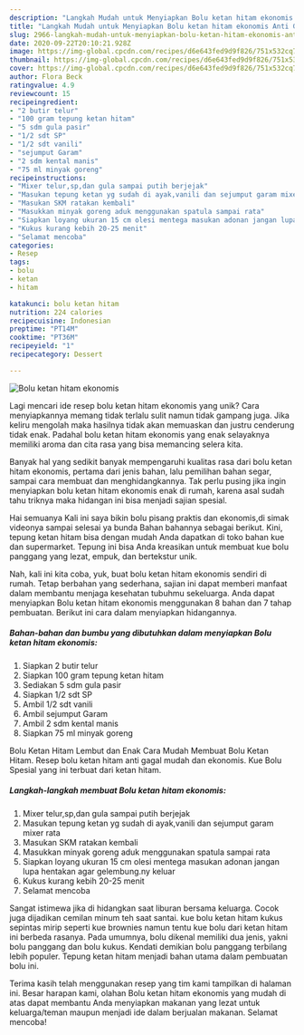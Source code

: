 ```yaml
---
description: "Langkah Mudah untuk Menyiapkan Bolu ketan hitam ekonomis Anti Gagal"
title: "Langkah Mudah untuk Menyiapkan Bolu ketan hitam ekonomis Anti Gagal"
slug: 2966-langkah-mudah-untuk-menyiapkan-bolu-ketan-hitam-ekonomis-anti-gagal
date: 2020-09-22T20:10:21.928Z
image: https://img-global.cpcdn.com/recipes/d6e643fed9d9f826/751x532cq70/bolu-ketan-hitam-ekonomis-foto-resep-utama.jpg
thumbnail: https://img-global.cpcdn.com/recipes/d6e643fed9d9f826/751x532cq70/bolu-ketan-hitam-ekonomis-foto-resep-utama.jpg
cover: https://img-global.cpcdn.com/recipes/d6e643fed9d9f826/751x532cq70/bolu-ketan-hitam-ekonomis-foto-resep-utama.jpg
author: Flora Beck
ratingvalue: 4.9
reviewcount: 15
recipeingredient:
- "2 butir telur"
- "100 gram tepung ketan hitam"
- "5 sdm gula pasir"
- "1/2 sdt SP"
- "1/2 sdt vanili"
- "sejumput Garam"
- "2 sdm kental manis"
- "75 ml minyak goreng"
recipeinstructions:
- "Mixer telur,sp,dan gula sampai putih berjejak"
- "Masukan tepung ketan yg sudah di ayak,vanili dan sejumput garam mixer rata"
- "Masukan SKM ratakan kembali"
- "Masukkan minyak goreng aduk menggunakan spatula sampai rata"
- "Siapkan loyang ukuran 15 cm olesi mentega masukan adonan jangan lupa hentakan agar gelembung.ny keluar"
- "Kukus kurang kebih 20-25 menit"
- "Selamat mencoba"
categories:
- Resep
tags:
- bolu
- ketan
- hitam

katakunci: bolu ketan hitam 
nutrition: 224 calories
recipecuisine: Indonesian
preptime: "PT14M"
cooktime: "PT36M"
recipeyield: "1"
recipecategory: Dessert

---
```



![Bolu ketan hitam ekonomis](https://img-global.cpcdn.com/recipes/d6e643fed9d9f826/751x532cq70/bolu-ketan-hitam-ekonomis-foto-resep-utama.jpg)

Lagi mencari ide resep bolu ketan hitam ekonomis yang unik? Cara menyiapkannya memang tidak terlalu sulit namun tidak gampang juga. Jika keliru mengolah maka hasilnya tidak akan memuaskan dan justru cenderung tidak enak. Padahal bolu ketan hitam ekonomis yang enak selayaknya memiliki aroma dan cita rasa yang bisa memancing selera kita.

Banyak hal yang sedikit banyak mempengaruhi kualitas rasa dari bolu ketan hitam ekonomis, pertama dari jenis bahan, lalu pemilihan bahan segar, sampai cara membuat dan menghidangkannya. Tak perlu pusing jika ingin menyiapkan bolu ketan hitam ekonomis enak di rumah, karena asal sudah tahu triknya maka hidangan ini bisa menjadi sajian spesial.

Hai semuanya Kali ini saya bikin bolu pisang praktis dan ekonomis,di simak videonya sampai selesai ya bunda Bahan bahannya sebagai berikut. Kini, tepung ketan hitam bisa dengan mudah Anda dapatkan di toko bahan kue dan supermarket. Tepung ini bisa Anda kreasikan untuk membuat kue bolu panggang yang lezat, empuk, dan bertekstur unik.


Nah, kali ini kita coba, yuk, buat bolu ketan hitam ekonomis sendiri di rumah. Tetap berbahan yang sederhana, sajian ini dapat memberi manfaat dalam membantu menjaga kesehatan tubuhmu sekeluarga. Anda dapat menyiapkan Bolu ketan hitam ekonomis menggunakan 8 bahan dan 7 tahap pembuatan. Berikut ini cara dalam menyiapkan hidangannya.

<!--inarticleads1-->

##### Bahan-bahan dan bumbu yang dibutuhkan dalam menyiapkan Bolu ketan hitam ekonomis:

1. Siapkan 2 butir telur
1. Siapkan 100 gram tepung ketan hitam
1. Sediakan 5 sdm gula pasir
1. Siapkan 1/2 sdt SP
1. Ambil 1/2 sdt vanili
1. Ambil sejumput Garam
1. Ambil 2 sdm kental manis
1. Siapkan 75 ml minyak goreng


Bolu Ketan Hitam Lembut dan Enak Cara Mudah Membuat Bolu Ketan Hitam. Resep bolu ketan hitam anti gagal mudah dan ekonomis. Kue Bolu Spesial yang ini terbuat dari ketan hitam. 

<!--inarticleads2-->

##### Langkah-langkah membuat Bolu ketan hitam ekonomis:

1. Mixer telur,sp,dan gula sampai putih berjejak
1. Masukan tepung ketan yg sudah di ayak,vanili dan sejumput garam mixer rata
1. Masukan SKM ratakan kembali
1. Masukkan minyak goreng aduk menggunakan spatula sampai rata
1. Siapkan loyang ukuran 15 cm olesi mentega masukan adonan jangan lupa hentakan agar gelembung.ny keluar
1. Kukus kurang kebih 20-25 menit
1. Selamat mencoba


Sangat istimewa jika di hidangkan saat liburan bersama keluarga. Cocok juga dijadikan cemilan minum teh saat santai. kue bolu ketan hitam kukus sepintas mirip seperti kue brownies namun tentu kue bolu dari ketan hitam ini berbeda rasanya. Pada umumnya, bolu dikenal memiliki dua jenis, yakni bolu panggang dan bolu kukus. Kendati demikian bolu panggang terbilang lebih populer. Tepung ketan hitam menjadi bahan utama dalam pembuatan bolu ini. 

Terima kasih telah menggunakan resep yang tim kami tampilkan di halaman ini. Besar harapan kami, olahan Bolu ketan hitam ekonomis yang mudah di atas dapat membantu Anda menyiapkan makanan yang lezat untuk keluarga/teman maupun menjadi ide dalam berjualan makanan. Selamat mencoba!
